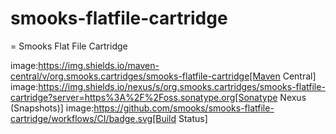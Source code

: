 # smooks-flatfile-cartridge

= Smooks Flat File Cartridge

image:https://img.shields.io/maven-central/v/org.smooks.cartridges/smooks-flatfile-cartridge[Maven Central]
image:https://img.shields.io/nexus/s/org.smooks.cartridges/smooks-flatfile-cartridge?server=https%3A%2F%2Foss.sonatype.org[Sonatype Nexus (Snapshots)]
image:https://github.com/smooks/smooks-flatfile-cartridge/workflows/CI/badge.svg[Build Status]
